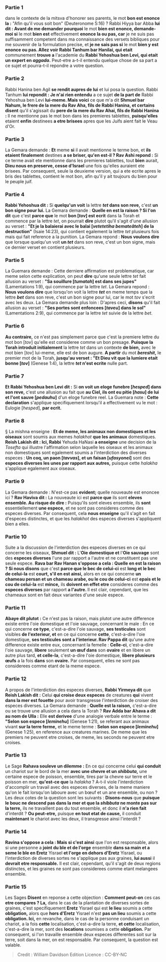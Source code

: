 
### Partie 1
dans le contexte de la mitsva d'honorer ses parents, le mot <b>bon est enonce la :</b> "Afin qu'il vous soit bon" (Deuteronome 5:16) ? Rabbi Hiyya bar Abba <b>lui dit : Avant de me demander pourquoi</b> le mot <b>bien est enonce, demande-moi si</b> le mot <b>bien est</b> effectivement <b>enonce la ou pas, car</b> je ne suis pas suffisamment competent dans ma connaissance des versets bibliques pour me souvenir de la formulation precise, et <b>je ne sais pas si</b> le mot <b>bien y est enonce ou pas. Allez voir Rabbi Tanhum bar Hanilai, qui etait</b> communement <b>trouve a</b> l'academie du <b>Rabbi Yehoshua ben Levi, qui etait un expert en <i>aggada</i>.</b> Peut-etre a-t-il entendu quelque chose de sa part a ce sujet et pourra-t-il repondre a votre question.

### Partie 2
Rabbi Hanina ben Agil <b>se rendit aupres de lui</b> et lui posa la question. Rabbi Tanhum <b>lui repondit : Je n'ai rien entendu</b> a ce sujet <b>de la part de</b> Rabbi Yehoshua ben Levi <b>lui-meme. Mais voici</b> ce que m'a dit <b>Shmuel bar Nahum, le frere de la mere du Rav Aha, fils de Rabbi Hanina, et certains disent</b> qu'il s'agissait du <b>pere de la mere du Rav Ahai, fils de Rabbi Hanina : </b> Il ne mentionne pas le mot bon dans les premieres tablettes, <b>puisqu'elles</b> etaient <b>enfin</b> destinees <b>a etre brisees</b> apres que les Juifs aient fait le Veau d'Or.

### Partie 3
La Gemara demande : <b>Et</b> meme <b>si</b> il avait mentionne le terme bon, et <b>ils etaient finalement</b> destines <b>a se briser, qu'en est-il ? Rav Ashi repond :</b> Si ce terme avait ete mentionne dans les premieres tablettes, tout <b>bien</b> aurait, <b>Dieu nous en preserve, cesse d'Israel</b> une fois qu'elles auraient ete brisees. Par consequent, seule la deuxieme version, qui a ete ecrite apres le bris des tablettes, contient le mot bon, afin qu'il y ait toujours du bien pour le peuple juif.

### Partie 4
<b>Rabbi Yehoshua dit :</b> Si <b>quelqu'un voit</b> la lettre <b><i>tet</i> dans son reve,</b> c'est <b>un bon signe pour lui.</b> La Gemara demande : <b>Quelle en est la raison ? Si l'on dit</b> que c'est <b>parce que</b> le mot <b>bon [<i>tov</i>] est ecrit</b> dans la Torah et commence par la lettre <i>tet</i>, on pourrait <b>dire</b> plutot qu'il s'agit d'une allusion au verset : <b>"Et je la balaierai avec le balai [<i>vetetetiha bemateâteh</i>] de la destruction"</b> (Isaie 14:23), qui contient egalement la lettre <i>tet</i> plusieurs fois mais qui fait reference a la punition. La Gemara repond : <b>Nous voulons dire</b> que lorsque quelqu'un voit <b>un <i>tet</i></b> dans son reve, c'est un bon signe, mais ce dernier verset en contient plusieurs.

### Partie 5
La Guemara demande : Cette derniere affirmation est problematique, car meme selon cette explication, on peut <b>dire</b> qu'une seule lettre <i>tet</i> fait allusion au verset : <b>"Sa souillure [<i>tumatah</i>] est dans ses jupes"</b> (Lamentations 1:9), qui commence par la lettre <i>tet</i>. La Gemara repond : <b>Nous voulons dire</b> que lorsqu'on voit la lettre <b><i>tet</i></b> en meme temps que la lettre <b><i>bet</i></b> dans son reve, c'est un bon signe pour lui, car le mot <i>tov</i> s'ecrit avec les deux. La Gemara demande plus loin : D'apres ceci, <b>disons</b> qu'il fait allusion au verset : <b>"Ses portes sont enfoncees [<i>taveu</i>] dans le sol"</b> (Lamentations 2:9), qui commence par la lettre <i>tet</i> suivie de la lettre <i>bet</i>.

### Partie 6
<b>Au contraire,</b> ce n'est pas simplement parce que c'est la premiere lettre du mot bon [<i>tov</i>] qu'elle est consideree comme un bon presage. <b>Puisque la Torah introduit initialement</b> la lettre <i>tet</i> dans un contexte <b>de bien,</b> avec le mot bien [<i>tov</i>] lui-meme, elle est de bon augure. <b>A partir</b> du mot <b><i>bereshit</i>,</b> le premier mot de la Torah, <b>jusqu'au verset : <b>"Et Dieu vit que la lumiere</b> etait bonne [<i>tov</i>]</b> (Genese 1:4), la lettre <b><i>tet</i> n'est ecrite</b> nulle part.

### Partie 7
<b>Et Rabbi Yehoshua ben Levi dit :</b> Si <b>on voit un eloge funebre [<i>hesped</i>] dans son reve,</b> c'est une allusion au fait que <b>au Ciel, ils ont eu pitie [<i>hasu</i>] de lui et l'ont sauve [<i>pedauhu</i>]</b> d'un eloge funebre reel. La Guemara note : <b>Cette declaration</b> s'applique specifiquement lorsqu'il a effectivement vu le mot : Eulogie [<i>hesped</i>], <b>par ecrit.</b>

### Partie 8
§ La mishna enseigne : <b>Et de meme, les animaux non domestiques et les oiseaux</b> sont soumis aux memes <i>halakhot</i> <b>que les animaux</b> domestiques. <b>Reish Lakish dit : Ici, Rabbi</b> Yehuda HaNasi <b>a enseigne</b> une decision de la <i>Tosefta</i> qui illustre l'affirmation selon laquelle les oiseaux et les animaux non domestiques sont egalement soumis a l'interdiction des diverses especes : <b>Un coq, un paon [<i>tavvas</i>], et un faisan [<i>ufasyonei</i>]</b> sont des <b>especes diverses les unes par rapport aux autres,</b> puisque cette <i>halakha</i> s'applique egalement aux oiseaux.

### Partie 9
La Gemara demande : N'est-ce pas <b>evident;</b> quelle nouveaute est enoncee ici ? <b>Rav Haviva dit :</b> La nouveaute ici est <b>parce que</b> ils sont <b>eleves ensemble. Au risque de dire :</b> Puisqu'ils sont eleves ensemble, ils <b>sont</b> essentiellement <b>une espece,</b> et ne sont pas consideres comme des especes diverses. Par consequent, cela <b>nous enseigne</b> qu'il s'agit en fait d'especes distinctes, et que les <i>halakhot</i> des especes diverses s'appliquent bien a elles.

### Partie 10
Suite a la discussion de l'interdiction des especes diverses en ce qui concerne les oiseaux, <b>Shmuel dit :</b> L'<b>Oie domestique et</b> l'<b>Oie sauvage</b> sont des <b>especes diverses</b> l'une par rapport a l'autre</b> et ne constituent pas une seule espece. <b>Rava bar Rav Hanan s'oppose a cela : Quelle en est la raison ? Si nous disons</b> que c'est <b>parce que le bec de celui-ci</b> est <b>long et le bec de celui-la</b> est <b>court, s'il en est ainsi,</b> alors en ce qui concerne <b>un chameau persan et un chameau arabe, ou le cou de celui-ci</b> est <b>epais et le cou de celui-la</b> est <b>mince,</b> ils <b>doivent en effet etre</b> consideres comme des <b>especes diverses</b> par rapport <b>a l'autre. </b> Il est clair, cependant, que les chameaux sont en fait deux variantes d'une seule espece.

### Partie 11
<b>Abaye dit plutot :</b> Ce n'est pas la raison, mais plutot une autre difference existe entre l'oie domestique et l'oie sauvage, concernant le male : En ce qui concerne <b>ce type</b>, c'est-a-dire l'oie sauvage, <b>ses testicules</b> sont visibles <b>de l'exterieur, et</b> en ce qui concerne <b>cette</b>, c'est-a-dire l'oie domestique, <b>ses testicules sont a l'interieur. Rav Pappa dit</b> qu'une autre difference existe entre eux, concernant la femelle : <b>Celle-ci</b>, c'est-a-dire l'oie sauvage, <b>libere</b> seulement <b>un œuf dans</b> son <b>ovaire</b> et en libere un autre plus tard, <b>et celle-la</b>, c'est-a-dire l'oie domestique, <b>libere plusieurs œufs</b> a la fois <b>dans</b> son <b>ovaire.</b> Par consequent, elles ne sont pas considerees comme etant de la meme espece.

### Partie 12
A propos de l'interdiction des especes diverses, <b>Rabbi Yirmeya dit</b> que <b>Reish Lakish dit :</b> Celui <b>qui croise deux especes</b> de creatures <b>qui</b> vivent <b>dans la mer est fouette</b> pour avoir transgresse l'interdiction de croiser des especes diverses. La Gemara demande : <b>Quelle est la raison,</b> c'est-a-dire ou se trouve une allusion a cela dans la Torah ? <b>Rav Adda bar Ahava a dit au nom de Ulla :</b> Elle <b>est derivee</b> d'une analogie verbale entre le terme : <b>"Selon son espece [<i>leminehu</i>]</b> (Genese 1:21), se referant aux animaux vivant <b>sur la terre ferme,</b> et le meme terme : <b>Selon son espece [<i>leminehu</i>]</b> (Genese 1:25), en reference aux creatures marines. De meme que les premiers ne peuvent etre croises, de meme, les seconds ne peuvent etre croises.

### Partie 13
Le Sage <b>Rahava souleve un dilemme :</b> En ce qui concerne celui <b>qui conduit</b> un chariot sur le bord de la mer <b>avec une chevre et un <i>shibbuta</i>,</b> une certaine espece de poisson, ensemble, tires par la chevre sur terre et le poisson en mer, <b>qu'est-ce que</b> la <i>halakha</i> ? A-t-il viole l'interdiction d'accomplir un travail avec des especes diverses, de la meme maniere qu'on le fait lorsqu'on laboure avec un bœuf et un ane ensemble, ou non ? Les deux cotes de la question sont les suivants : <b>Disons-nous</b> que <b>puisque le bouc ne descend pas dans la mer et que la <i>shibbuta</i> ne monte pas sur la terre,</b> ils ne travaillent pas du tout ensemble, et donc il <b>n'a rien fait</b> d'interdit ? <b>Ou peut-etre,</b> puisque <b>en tout etat de cause,</b> il conduit <b>maintenant</b> le chariot avec les deux, il transgresse ainsi l'interdit ?

### Partie 14
<b>Ravina s'oppose a cela : Mais si c'est ainsi</b> que l'on est responsable, alors si une personne a <b>joint du ble et de l'orge</b> ensemble <b>dans sa main et a seme le ble en Eretz</b> Yisrael <b>et l'orge en dehors d'Eretz</b> Yisrael, ou l'interdiction de diverses sortes ne s'applique pas aux graines, <b>lui aussi</b> il <b>devrait etre responsable.</b> Il est clair, cependant, qu'il s'agit de deux regions distinctes, et les graines ne sont pas considerees comme etant melangees ensemble.

### Partie 15
Les Sages <b>Disent</b> en reponse a cette objection : <b>Comment peut-on</b> ces cas <b>etre compares ? La,</b> dans le cas de la plantation de diverses sortes de graines, c'est specifiquement <b>Eretz</b> Yisrael qui est <b>le lieu</b> soumis a cette <b>obligation,</b> alors que <b>hors d'Eretz</b> Yisrael n'est <b>pas un lieu</b> soumis a cette <b>obligation. Ici,</b> en revanche, dans le cas de la personne conduisant un chariot, a la fois <b>cette</b> localisation, c'est-a-dire la terre, <b>et cette</b> localisation, c'est-a-dire la mer, sont des <b>locations</b> soumises a cette <b>obligation.</b> Par consequent, si l'on travaille ensemble deux especes differentes soit sur la terre, soit dans la mer, on est responsable. Par consequent, la question est valable.

>Credit : William Davidson Edition
>Licence : CC-BY-NC